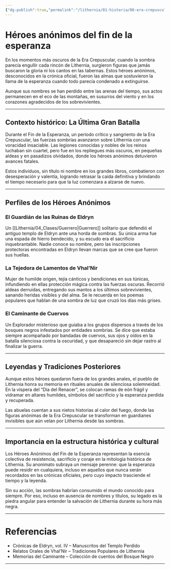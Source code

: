 ```yaml
---
{"dg-publish":true,"permalink":"/lithernia/01-historia/06-era-crepuscular/heroes-anonimos-del-fin-de-la-esperanza/","title":"Héroes anónimos del fin de la esperanza","tags":["lithernia","grupo","historia","era-crepuscular"]}
---
```


# Héroes anónimos del fin de la esperanza

En los momentos más oscuros de la Era Crepuscular, cuando la sombra parecía engullir cada rincón de Lithernia, surgieron figuras que jamás buscaron la gloria ni los cantos en las tabernas. Estos héroes anónimos, desconocidos en la crónica oficial, fueron las almas que sostuvieron la llama de la esperanza cuando todo parecía condenado a extinguirse.

Aunque sus nombres se han perdido entre las arenas del tiempo, sus actos permanecen en el eco de las montañas, en susurros del viento y en los corazones agradecidos de los sobrevivientes.

---

## Contexto histórico: La Última Gran Batalla

Durante el Fin de la Esperanza, un período crítico y sangriento de la Era Crepuscular, las fuerzas sombrías avanzaron sobre Lithernia con una voracidad insaciable. Las legiones conocidas y nobles de los reinos luchaban sin cuartel, pero fue en los repliegues más oscuros, en pequeñas aldeas y en pasadizos olvidados, donde los héroes anónimos detuvieron avances fatales.

Estos individuos, sin título ni nombre en los grandes libros, combatieron con desesperación y valentía, logrando retrasar la caída definitiva y brindando el tiempo necesario para que la luz comenzara a alzarse de nuevo.

---

## Perfiles de los Héroes Anónimos

### El Guardián de las Ruinas de Eldryn

Un [[Lithernia/04_Clases/Guerrero\|Guerrero]] solitario que defendió el antiguo templo de Eldryn ante una horda de sombras. Su única arma fue una espada de hierro bendecido, y su escudo era el sacrificio inquebrantable. Nadie conoce su nombre, pero las inscripciones protectoras encontradas en Eldryn llevan marcas que se cree que fueron sus huellas.

### La Tejedora de Lamentos de Vhal’Nir

Mujer de humilde origen, tejía cánticos y bendiciones en sus túnicas, infundiendo en ellas protección mágica contra las fuerzas oscuras. Recorrió aldeas derruidas, entregando sus mantos a los últimos sobrevivientes, sanando heridas visibles y del alma. Se le recuerda en los poemas populares que hablan de una sombra de luz que cruzó los días más grises.

### El Caminante de Cuervos

Un Explorador misterioso que guiaba a los grupos dispersos a través de los bosques negros infestados por entidades sombrías. Se dice que estaba siempre acompañado por bandadas de cuervos, sus ojos y oídos en la batalla silenciosa contra la oscuridad, y que desapareció sin dejar rastro al finalizar la guerra.

---

## Leyendas y Tradiciones Posteriores

Aunque estos héroes quedaron fuera de los grandes anales, el pueblo de Lithernia honra su memoria en rituales anuales de silenciosa solemneidad. En la víspera del “Día del Renacer”, se colocan ramas de eón frágil y vidramar en altares humildes, símbolos del sacrificio y la esperanza perdida y recuperada.

Las abuelas cuentan a sus nietos historias al calor del fuego, donde las figuras anónimas de la Era Crepuscular se transforman en guardianes invisibles que aún velan por Lithernia desde las sombras.

---

## Importancia en la estructura histórica y cultural

Los Héroes Anónimos del Fin de la Esperanza representan la esencia colectiva de resistencia, sacrificio y coraje en la mitología histórica de Lithernia. Su anonimato subraya un mensaje perenne: que la esperanza puede residir en cualquiera, incluso en aquellos que nunca serán recordados en las crónicas oficiales, pero cuyo impacto trasciende el tiempo y la leyenda.

Sin su acción, las sombras habrían consumido el mundo conocido para siempre. Por eso, incluso en ausencia de nombres y títulos, su legado es la piedra angular para entender la salvación de Lithernia durante su hora más negra.

---

# Referencias

- Crónicas de Eldryn, vol. IV – Manuscritos del Templo Perdido  
- Relatos Orales de Vhal’Nir – Tradiciones Populares de Lithernia  
- Memorias del Caminante – Colección de cuentos del Bosque Negro  

---